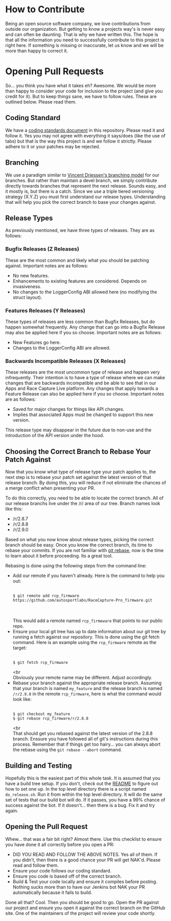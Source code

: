How to Contribute
=================
Being an open source software company, we love contributions from
outside our organization. But getting to know a projects way's is
never easy and can often be daunting.  That is why we have written
this.  The hope is that all the information you need to successfully
contribute to this project is right here.  If something is missing or
inaccurate, let us know and we will be more than happy to correct it.

# Opening Pull Requests

So... you think you have what it takes eh?  Awesome.  We would be more
than happy to consider your code for inclusion to the project (and
give you credit for it).  But to keep things sane, we have to follow
rules.  These are outlined below.  Please read them.

## Coding Standard

We have a [coding standards document](/CODING_STANDARDS.md) in this
repository.  Please read it and follow it.  Yes you may not agree with
everything it says/does (like the use of tabs) but that is the way this
project is and we follow it strictly.  Please adhere to it or your patches
may be rejected.

## Branching

We use a paradigm similar to [Vincent Driessen's branching model](
http://nvie.com/posts/a-successful-git-branching-model) for our
branches.  But rather than maintain a devel branch, we simply
contribute directly towards branches that represent the next release.
Sounds easy, and it mostly is, but there is a catch.  Since we use a
triple tiered versioning strategy (X.Y.Z) you must first understand our
release types.  Understanding that will help you pick the correct branch
to base your changes against.

## Release Types

As previously mentioned, we have three types of releases.  They are as
follows:

### Bugfix Releases (Z Releases)
These are the most common and likely what you should be patching
against. Important notes are as follows:

* No new features.
* Enhancements to existing features are considered.  Depends on
   invasiveness.
* No changes to the LoggerConfig ABI allowed here (no modifying the
   struct layout).

### Features Releases (Y Releases)
These types of releases are less common than Bugfix Releases, but do
happen somewhat frequently. Any change that can go into a Bugfix
Release may also be applied here if you so choose.  Important notes
are as follows:

* New Features go here.
* Changes to the LoggerConfig ABI are allowed.

### Backwards Incompatible Releases (X Releases)
These releases are the most uncommon type of release and happen very
infrequently.  Their intention is to have a type of release where we
can make changes that are backwards incompatible and be able to see
that in our Apps and Race Capture Live platform.  Any changes that
apply towards a Feature Release can also be applied here if you so
choose.  Important notes are as follows:

* Saved for major changes for things like API changes.
* Implies that associated Apps must be changed to support this new
   version.

This release type may disappear in the future due to non-use and the
introduction of the API version under the hood.

## Choosing the Correct Branch to Rebase Your Patch Against

Now that you know what type of release type your patch applies to, the
next step is to rebase your patch set against the latest version of
that release branch.  By doing this, you will reduce if not eliminate
the chances of a merge conflict when presenting your PR.

To do this correctly, you need to be able to locate the correct
branch.  All of our release branchs live under the /r/ area of our
tree.  Branch names look like this:

* /r/2.8.7
* /r/2.8.8
* /r/2.9.0

Based on what you now know about release types, picking the correct
branch should be easy.  Once you know the correct branch, its time to
rebase your commits.  If you are not familiar with [git
rebase](https://git-scm.com/docs/git-rebase), now is the time to learn
about it before proceeding.  Its a great tool.

Rebasing is done using the following steps from the command line:

* Add our remote if you haven't already.  Here is the command to help
  you out:
  <br><br>
  ```
  $ git remote add rcp_firmware https://github.com/autosportlabs/RaceCapture-Pro_firmware.git
  ```
  <br><br>
  This would add a remote named `rcp_firmeware` that points
  to our public repo.
* Ensure your local git tree has up to date information about our git
  tree by running a fetch against our repository.  This is done using
  the git fetch command.  Here is an example using the `rcp_firmware`
  remote as the target:
  <br><br>
  ```
  $ git fetch rcp_firmware
  ```
  <br<br>
  Obviously your remote name may be different.  Adjust accordingly.
* Rebase your branch against the appropriate release branch.  Assuming
  that your branch is named `my_feature` and the release branch is
  named `/r/2.8.8` in the remote `rcp_firmware`, here is what the
  command would look like:
  <br><br>
  ```
  $ git checkout my_feature
  $ git rebase rcp_firmware/r/2.8.8
  ```
  <br<br>
  That should get you rebased against the latest version of the 2.8.8
  branch.  Enssure you have followed all of git's instructions during
  this process.  Remember that if things get too hairy... you can
  always abort the rebase using the `git rebase --abort` command.

## Building and Testing

Hopefully this is the easiest part of this whole task.  It is assumed
that you have a build tree setup.  If you don't, check out the
[README](/README.md) to figure out how to set one up.  In the top
level directory there is a script named `do_release.sh`.  Run it from
within the top level directory.  It will do the same set of tests that
our build bot will do.  If it passes, you have a 99% chance of success
against the bot.  If it doesn't... then there is a bug.  Fix it and
try again.

## Opening the Pull Request

Whew... that was a fair bit right?  Almost there.  Use this checklist
to ensure you have done it all correctly before you open a PR:

* DID YOU READ AND FOLLOW THE ABOVE NOTES.  Yes all of them.  If you
  didn't, then there is a good chance your PR will get NAK'd. Please
  read and follow them.
* Ensure your code follows our coding standard.
* Ensure you code is based off of the correct branch.
* Build & Test your code locally and ensure it compiles before posting.
  Nothing sucks more than to have our Jenkins bot NAK your PR
  automatically because it fails to build.

Done all that?  Cool.  Then you should be good to go.  Open the PR
against our project and ensure you open it against the correct branch
on the GitHub site.  One of the maintainers of the project will review
your code shortly.
